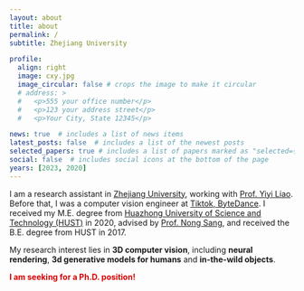 ```yaml
---
layout: about
title: about
permalink: /
subtitle: Zhejiang University

profile:
  align: right
  image: cxy.jpg
  image_circular: false # crops the image to make it circular
  # address: >
  #   <p>555 your office number</p>
  #   <p>123 your address street</p>
  #   <p>Your City, State 12345</p>

news: true  # includes a list of news items
latest_posts: false  # includes a list of the newest posts
selected_papers: true # includes a list of papers marked as "selected={true}"
social: false  # includes social icons at the bottom of the page
years: [2023, 2020]
---
```


I am a research assistant in [Zhejiang University](https://en.wikipedia.org/wiki/Zhejiang_University), working with [Prof. Yiyi Liao](https://yiyiliao.github.io/). Before that, I was a computer vision engineer at [Tiktok, ByteDance](https://en.wikipedia.org/wiki/TikTok). I received my M.E. degree from [Huazhong University of Science and Technology (HUST)](https://en.wikipedia.org/wiki/Huazhong_University_of_Science_and_Technology) in 2020, advised by [Prof. Nong Sang](https://scholar.google.com/citations?user=ky_ZowEAAAAJ&hl=zh-CN), and received the B.E. degree from HUST in 2017.

My research interest lies in **3D computer vision**, including **neural rendering**, **3d generative models for humans** and **in-the-wild objects**.
 <!-- My past research also involves building human-level intelligent systems, including 3D human pose and shape estimation, 2d human pose estimation and crowd counting. -->
<!-- My research interest lies in neural rendering, including 3d-aware generative model for human and in the wild objects. -->

**<font color="#dd0000">I am seeking for a Ph.D. position!</font>**
